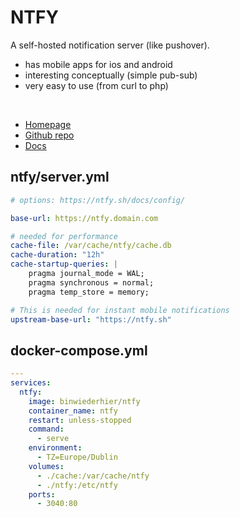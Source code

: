 # NTFY
A self-hosted notification server (like pushover).

- has mobile apps for ios and android
- interesting conceptually (simple pub-sub)
- very easy to use (from curl to php)

<br>

- [Homepage](https://ntfy.sh)
- [Github repo](https://github.com/binwiederhier/ntfy)
- [Docs](https://ntfy.sh/docs/)


## ntfy/server.yml
```yml
# options: https://ntfy.sh/docs/config/

base-url: https://ntfy.domain.com

# needed for performance
cache-file: /var/cache/ntfy/cache.db
cache-duration: "12h"
cache-startup-queries: |
    pragma journal_mode = WAL;
    pragma synchronous = normal;
    pragma temp_store = memory;

# This is needed for instant mobile notifications
upstream-base-url: "https://ntfy.sh"
```


## docker-compose.yml
```yml
---
services:
  ntfy:
    image: binwiederhier/ntfy
    container_name: ntfy
    restart: unless-stopped
    command:
      - serve
    environment:
      - TZ=Europe/Dublin
    volumes:
      - ./cache:/var/cache/ntfy
      - ./ntfy:/etc/ntfy
    ports:
      - 3040:80
```
